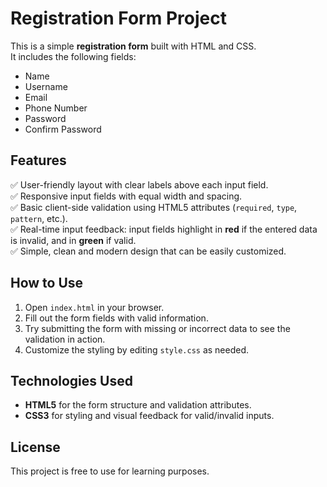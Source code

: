 # Registration Form Project

This is a simple **registration form** built with HTML and CSS.  
It includes the following fields:
- Name
- Username
- Email
- Phone Number
- Password
- Confirm Password

## Features

✅ User-friendly layout with clear labels above each input field.  
✅ Responsive input fields with equal width and spacing.  
✅ Basic client-side validation using HTML5 attributes (`required`, `type`, `pattern`, etc.).  
✅ Real-time input feedback: input fields highlight in **red** if the entered data is invalid, and in **green** if valid.  
✅ Simple, clean and modern design that can be easily customized.

## How to Use

1. Open `index.html` in your browser.
2. Fill out the form fields with valid information.
3. Try submitting the form with missing or incorrect data to see the validation in action.
4. Customize the styling by editing `style.css` as needed.

## Technologies Used

- **HTML5** for the form structure and validation attributes.
- **CSS3** for styling and visual feedback for valid/invalid inputs.

## License

This project is free to use for learning purposes.
